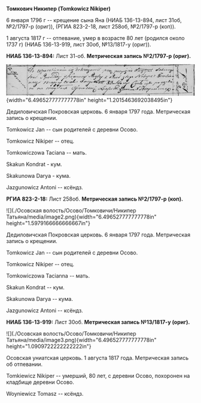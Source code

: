 **Томкович Никипер (Tomkowicz Nikiper)**

6 января 1796 г -- крещение сына Яна (НИАБ 136-13-894, лист 31об,
№2/1797-р (ориг)), (РГИА 823-2-18, лист 258об, №2/1797-р (коп)).

1 августа 1817 г -- отпевание, умер в возрасте 80 лет (родился около
1737 г) (НИАБ 136-13-919, лист 30об, №13/1817-у (ориг)).

**НИАБ 136-13-894:** Лист 31-об. **Метрическая запись №2/1797-р
(ориг).**

![](./media/c991e36516a38e28bb4166db50f973141b87333d.png){width="6.496527777777778in"
height="1.2015463692038495in"}

Дедиловичская Покровская церковь. 6 января 1797 года. Метрическая запись
о крещении.

Tomkowicz Jan -- сын родителей с деревни Осовo.

Tomkowicz Nikiper -- отец.

Tomkowiczowa Taciana -- мать.

Skakun Kondrat - кум.

Skakunowa Darya - кума.

Jazgunowicz Antoni -- ксёндз.

**РГИА 823-2-18:** Лист 258об. **Метрическая запись №2/1797-р (коп).**

![](./Осовская волость/Осово/Томковичи/Никипер Татьяна/media/image2.png){width="6.496527777777778in"
height="1.5979166666666667in"}

Дедиловичская Покровская церковь. 6 января 1797 года. Метрическая запись
о крещении.

Tomkowicz Jan -- сын родителей с деревни Осово.

Tomkowicz Nikiper -- отец.

Tomkowiczowa Tacianna -- мать.

Skakun Kondrat -- кум.

Skakunowa Darya -- кума.

Jazgunowicz Antoni -- ксёндз.

**НИАБ 136-13-919:** Лист 30об. **Метрическая запись №13/1817-у
(ориг).**

![](./Осовская волость/Осово/Томковичи/Никипер Татьяна/media/image3.png){width="6.496527777777778in"
height="1.0909722222222222in"}

Осовская униатская церковь. 1 августа 1817 года. Метрическая запись об
отпевании.

Tomkiewicz Nikiper -- умерший, 80 лет, с деревни Осово, похоронен на
кладбище деревни Осово.

Woyniewicz Tomasz -- ксёндз.
